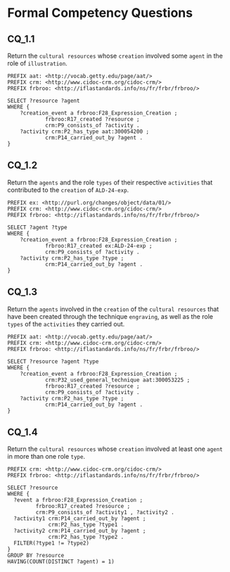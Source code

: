 # Formal Competency Questions
## CQ_1.1
Return the `cultural resources` whose `creation` involved some `agent` in the role of `illustration`.

```SPARQL
PREFIX aat: <http://vocab.getty.edu/page/aat/>
PREFIX crm: <http://www.cidoc-crm.org/cidoc-crm/> 
PREFIX frbroo: <http://iflastandards.info/ns/fr/frbr/frbroo/> 

SELECT ?resource ?agent
WHERE {
    ?creation_event a frbroo:F28_Expression_Creation ;
            frbroo:R17_created ?resource ;
            crm:P9_consists_of ?activity .
    ?activity crm:P2_has_type aat:300054200 ;
            crm:P14_carried_out_by ?agent .
}
```

## CQ_1.2
Return the `agents` and the role `types` of their respective `activities` that contributed to the `creation` of `ALD-24-exp`.

```SPARQL
PREFIX ex: <http://purl.org/changes/object/data/01/>
PREFIX crm: <http://www.cidoc-crm.org/cidoc-crm/> 
PREFIX frbroo: <http://iflastandards.info/ns/fr/frbr/frbroo/> 

SELECT ?agent ?type
WHERE {
    ?creation_event a frbroo:F28_Expression_Creation ;
            frbroo:R17_created ex:ALD-24-exp ;
            crm:P9_consists_of ?activity .
    ?activity crm:P2_has_type ?type ;
            crm:P14_carried_out_by ?agent .
}
```

## CQ_1.3
Return the `agents` involved in the `creation` of the `cultural resources` that have been created through the technique `engraving`, as well as the role `types` of the `activities` they carried out.

```SPARQL
PREFIX aat: <http://vocab.getty.edu/page/aat/>
PREFIX crm: <http://www.cidoc-crm.org/cidoc-crm/> 
PREFIX frbroo: <http://iflastandards.info/ns/fr/frbr/frbroo/>  

SELECT ?resource ?agent ?type
WHERE {
    ?creation_event a frbroo:F28_Expression_Creation ;
            crm:P32_used_general_technique aat:300053225 ;
            frbroo:R17_created ?resource ;
            crm:P9_consists_of ?activity .
    ?activity crm:P2_has_type ?type ;
            crm:P14_carried_out_by ?agent .
}
```

## CQ_1.4
Return the `cultural resources` whose `creation` involved at least one `agent` in more than one role `type`.

```SPARQL
PREFIX crm: <http://www.cidoc-crm.org/cidoc-crm/> 
PREFIX frbroo: <http://iflastandards.info/ns/fr/frbr/frbroo/>

SELECT ?resource
WHERE {
  ?event a frbroo:F28_Expression_Creation ;
         frbroo:R17_created ?resource ;
         crm:P9_consists_of ?activity1 , ?activity2 .
  ?activity1 crm:P14_carried_out_by ?agent ;
             crm:P2_has_type ?type1 .
  ?activity2 crm:P14_carried_out_by ?agent ;
             crm:P2_has_type ?type2 .
  FILTER(?type1 != ?type2)
}
GROUP BY ?resource
HAVING(COUNT(DISTINCT ?agent) = 1)
```